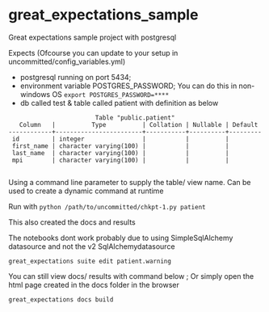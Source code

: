 # great_expectations_sample
Great expectations sample project with postgresql

Expects (Ofcourse you can update to your setup in uncommitted/config_variables.yml)
- postgresql running on port 5434;
- environment variable POSTGRES_PASSWORD; You can do this in non-windows OS ```export POSTGRES_PASSWORD=****```
- db called test & table called patient with definition as below 
```
                        Table "public.patient"
   Column   |          Type          | Collation | Nullable | Default 
------------+------------------------+-----------+----------+---------
 id         | integer                |           |          | 
 first_name | character varying(100) |           |          | 
 last_name  | character varying(100) |           |          | 
 mpi        | character varying(100) |           |          | 
 
 ```
Using a command line parameter to supply the table/ view name. Can be used to create a dynamic command at runtime

Run with ```python /path/to/uncommitted/chkpt-1.py patient```

This also created the docs and results

The notebooks dont work  probably  due to using SimpleSqlAlchemy datasource and not the v2 SqlAlchemydatasource

```great_expectations suite edit patient.warning```

You can still view docs/ results with command below ; Or simply open the html page created in the docs folder in the browser

```great_expectations docs build```


